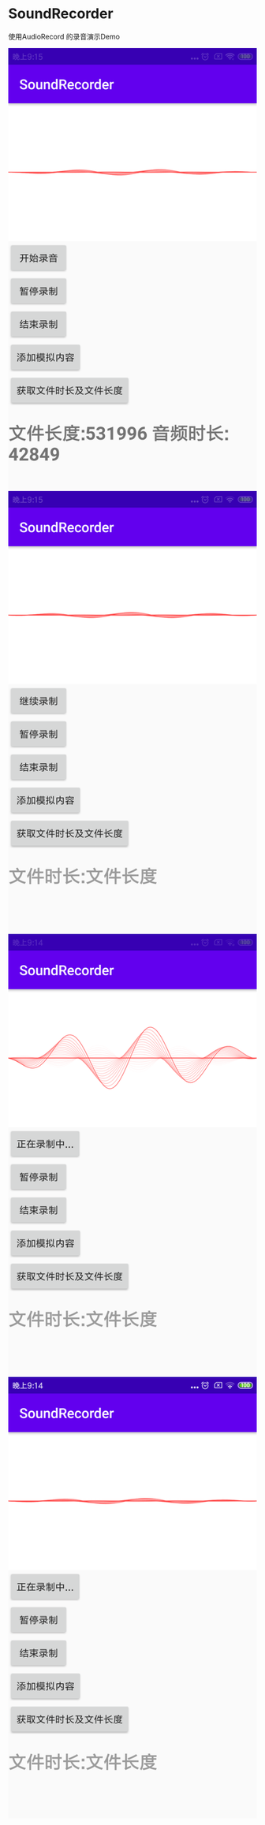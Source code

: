 # SoundRecorder
使用AudioRecord 的录音演示Demo

![Alt text](https://github.com/bxhuhu/SoundRecorder/blob/master/screenshot/1_1.png)
![Alt text](https://github.com/bxhuhu/SoundRecorder/blob/master/screenshot/1_2.png)
![Alt text](https://github.com/bxhuhu/SoundRecorder/blob/master/screenshot/1_3.png)
![Alt text](https://github.com/bxhuhu/SoundRecorder/blob/master/screenshot/1_4.png)
